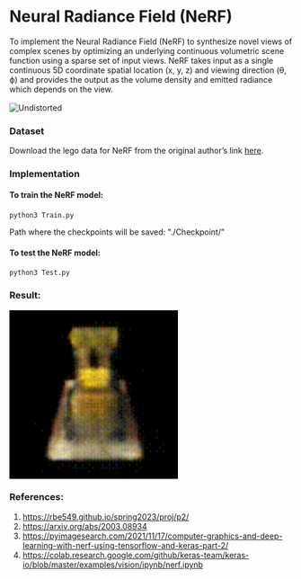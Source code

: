 # Neural Radiance Field (NeRF)

To implement the Neural Radiance Field (NeRF) to synthesize novel views of complex scenes by optimizing an underlying continuous volumetric scene function using a sparse set of input views. NeRF takes input as a single continuous 5D coordinate spatial location (x, y, z) and viewing direction (θ, ϕ) and provides the output as the volume density and emitted radiance which depends on the view. 

<img src="Assets/NeRF.png"  align="center" alt="Undistorted" width="500"/>

### Dataset
Download the lego data for NeRF from the original author’s link [here](https://drive.google.com/drive/folders/1lrDkQanWtTznf48FCaW5lX9ToRdNDF1a).
### Implementation

#### To train the NeRF model:
```
python3 Train.py
```
Path where the checkpoints will be saved: "./Checkpoint/"

#### To test the NeRF model:
```
python3 Test.py
```

### Result:
<img src="NeRF.gif"  align="center" alt="Undistorted" width="300"/>

### References:
1. https://rbe549.github.io/spring2023/proj/p2/
2. https://arxiv.org/abs/2003.08934
3. https://pyimagesearch.com/2021/11/17/computer-graphics-and-deep-learning-with-nerf-using-tensorflow-and-keras-part-2/
4. https://colab.research.google.com/github/keras-team/keras-io/blob/master/examples/vision/ipynb/nerf.ipynb
